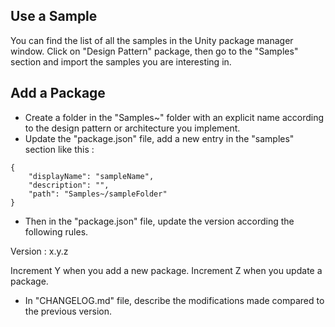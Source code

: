 ## Use a Sample

You can find the list of all the samples in the Unity package manager window.
Click on "Design Pattern" package, then go to the "Samples" section and import the samples you are interesting in.


## Add a Package

- Create a folder in the "Samples~" folder with an explicit name according to the design pattern or architecture you implement.
- Update the "package.json" file, add a new entry in the "samples" section like this :

```
{
    "displayName": "sampleName",
    "description": "",
    "path": "Samples~/sampleFolder"
}
```

- Then in the "package.json" file, update the version according the following rules.

Version : x.y.z

Increment Y when you add a new package.
Increment Z when you update a package.

- In "CHANGELOG.md" file, describe the modifications made compared to the previous version.
